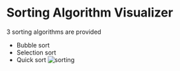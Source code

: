 # Sorting Algorithm Visualizer
3 sorting algorithms are provided
* Bubble sort
* Selection sort
* Quick sort
![sorting](https://user-images.githubusercontent.com/61955371/136678071-391dab5d-e0d7-4c07-a9fe-3157ebc34499.gif)
